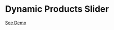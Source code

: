 # Dynamic Products Slider
<a href="https://raw.githack.com/itsmaninder/DynamicProductsSlider/main/index.html" target="_blank">See Demo</a>
